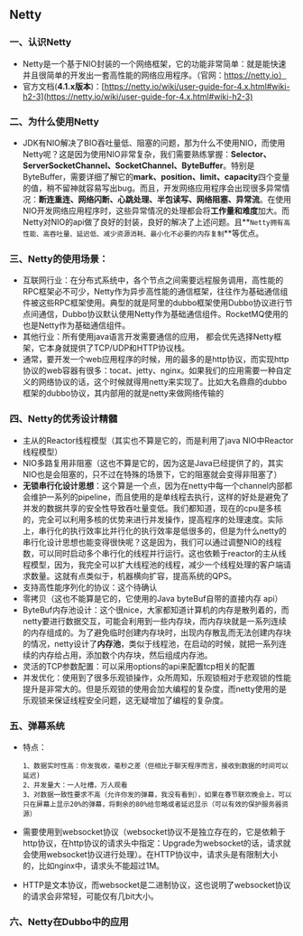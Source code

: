 ## Netty

### 一、认识Netty

* Netty是一个基于NIO封装的一个网络框架，它的功能非常简单：就是能快速并且很简单的开发出一套高性能的网络应用程序。（官网：https://netty.io）
* 官方文档(**4.1.x版本**)：[https://netty.io/wiki/user-guide-for-4.x.html#wiki-h2-3](https://netty.io/wiki/user-guide-for-4.x.html#wiki-h2-3)

### 二、为什么使用Netty

* JDK有NIO解决了BIO吞吐量低、阻塞的问题，那为什么不使用NIO，而使用Netty呢？这是因为使用NIO非常复杂，我们需要熟练掌握：**Selector、ServerSocketChannel、SocketChannel、ByteBuffer**。特别是ByteBuffer，需要详细了解它的**mark、position、limit、capacity**四个变量的值，稍不留神就容易写出bug。而且，开发网络应用程序会出现很多异常情况：**断连重连、网络闪断、心跳处理、半包读写、网络阻塞、异常流**。在使用NIO开发网络应用程序时，这些异常情况的处理都会将**工作量和难度**加大。而Netty对NIO的api做了良好的封装，良好的解决了上述问题。且**`Netty拥有高性能、高吞吐量、延迟低、减少资源消耗、最小化不必要的内存复制`**等优点。

### 三、Netty的使用场景：

* 互联网行业：在分布式系统中，各个节点之间需要远程服务调用，高性能的RPC框架必不可少，Netty作为异步高性能的通信框架，往往作为基础通信组件被这些RPC框架使用。典型的就是阿里的dubbo框架使用Dubbo协议进行节点间通信，Dubbo协议默认使用Netty作为基础通信组件。RocketMQ使用的也是Netty作为基础通信组件。
* 其他行业：所有使用java语言开发需要通信的应用， 都会优先选择Netty框架，它本身就提供了TCP/UDP和HTTP协议栈。
* 通常，要开发一个web应用程序的时候，用的最多的是http协议，而实现http协议的web容器有很多：tocat、jetty、nginx。如果我们的应用需要一种自定义的网络协议的话，这个时候就得用netty来实现了。比如大名鼎鼎的dubbo框架的dubbo协议，其内部用的就是netty来做网络传输的

### 四、Netty的优秀设计精髓

* 主从的Reactor线程模型（其实也不算是它的，而是利用了java NIO中Reactor线程模型）
* NIO多路复用非阻塞（这也不算是它的，因为这是Java已经提供了的，其实NIO也是会阻塞的，只不过在特殊的场景下，它的阻塞就会变得非阻塞了）
* **无锁串行化设计思想**：这个算是一个点，因为在netty中每一个channel内部都会维护一系列的pipeline，而且使用的是单线程去执行，这样的好处是避免了并发的数据共享的安全性导致吞吐量变低。我们都知道，现在的cpu是多核的，完全可以利用多核的优势来进行并发操作，提高程序的处理速度。实际上，串行化的执行效率比并行化的执行效率是低很多的，但是为什么netty的串行化设计思想也能变得很快呢？这是因为，我们可以通过调整NIO的线程数，可以同时启动多个串行化的线程并行运行。这也依赖于reactor的主从线程模型，因为，我完全可以扩大线程池的线程，减少一个线程处理的客户端请求数量。这就有点类似于，机器横向扩容，提高系统的QPS。
* 支持高性能序列化的协议：这个待确认
* 零拷贝（这也不能算是它的，它使用的Java byteBuf自带的直接内存 api）
* ByteBuf内存池设计：这个很nice，大家都知道计算机的内存是散列着的，而netty要进行数据交互，可能会利用到一些内存块，而内存块就是一系列连续的内存组成的。为了避免临时创建内存块时，出现内存散乱而无法创建内存块的情况，netty设计了**内存池**，类似于线程池，在启动的时候，就把一系列连续的内存给占用，添加数个内存块，然后组成内存池。
* 灵活的TCP参数配置：可以采用options的api来配置tcp相关的配置
* 并发优化：使用到了很多乐观锁操作，众所周知，乐观锁相对于悲观锁的性能提升是非常大的。但是乐观锁的使用会加大编程的复杂度，而netty使用的是乐观锁来保证线程安全问题，这无疑增加了编程的复杂度。

### 五、弹幕系统

* 特点：

  ```text
  1、数据实时性高：你发我收，毫秒之差（但相比于聊天程序而言，接收到数据的时间可以延迟)
  2、并发量大：一人吐槽，万人观看
  3、对数据一致性要求不高（允许你发的弹幕，我没有看到），如果在春节联欢晚会上，可以只在屏幕上显示20%的弹幕，将剩余的80%给忽略或者延迟显示（可以有效的保护服务器资源）
  ```

* 需要使用到websocket协议（websocket协议不是独立存在的，它是依赖于http协议，在http协议的请求头中指定：Upgrade为websocket的话，请求就会使用websocket协议进行处理）。在HTTP协议中，请求头是有限制大小的，比如nginx中，请求头不能超过1M。

* HTTP是文本协议，而websocket是二进制协议，这也说明了websocket协议的请求会非常轻，可能仅有几bit大小。

### 六、Netty在Dubbo中的应用